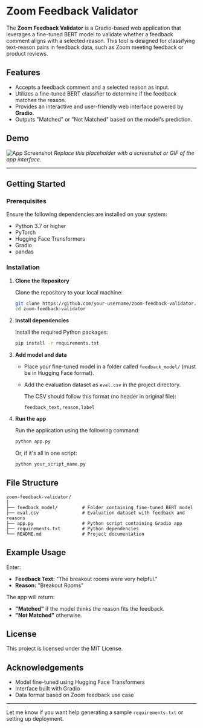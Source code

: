 # Zoom Feedback Validator

The **Zoom Feedback Validator** is a Gradio-based web application that leverages a fine-tuned BERT model to validate whether a feedback comment aligns with a selected reason. This tool is designed for classifying text-reason pairs in feedback data, such as Zoom meeting feedback or product reviews.

## Features

- Accepts a feedback comment and a selected reason as input.
- Utilizes a fine-tuned BERT classifier to determine if the feedback matches the reason.
- Provides an interactive and user-friendly web interface powered by **Gradio**.
- Outputs "Matched" or "Not Matched" based on the model's prediction.

## Demo

![App Screenshot](#)
*Replace this placeholder with a screenshot or GIF of the app interface.*

---

## Getting Started

### Prerequisites

Ensure the following dependencies are installed on your system:

- Python 3.7 or higher
- PyTorch
- Hugging Face Transformers
- Gradio
- pandas

### Installation

1. **Clone the Repository**

   Clone the repository to your local machine:

   ```bash
   git clone https://github.com/your-username/zoom-feedback-validator.git
   cd zoom-feedback-validator
   ```

2. **Install dependencies**

   Install the required Python packages:

   ```bash
   pip install -r requirements.txt
   ```

3. **Add model and data**

   - Place your fine-tuned model in a folder called `feedback_model/` (must be in Hugging Face format).
   - Add the evaluation dataset as `eval.csv` in the project directory.

     The CSV should follow this format (no header in original file):

     ```
     feedback_text,reason,label
     ```

4. **Run the app**

   Run the application using the following command:

   ```bash
   python app.py
   ```

   Or, if it's all in one script:

   ```bash
   python your_script_name.py
   ```

## File Structure

```
zoom-feedback-validator/
│
├── feedback_model/         # Folder containing fine-tuned BERT model
├── eval.csv                # Evaluation dataset with feedback and reasons
├── app.py                  # Python script containing Gradio app
├── requirements.txt        # Python dependencies
└── README.md               # Project documentation
```

## Example Usage

Enter:

- **Feedback Text:** "The breakout rooms were very helpful."
- **Reason:** "Breakout Rooms"

The app will return:

- **"Matched"** if the model thinks the reason fits the feedback.
- **"Not Matched"** otherwise.

## License

This project is licensed under the MIT License.

## Acknowledgements

- Model fine-tuned using Hugging Face Transformers
- Interface built with Gradio
- Data format based on Zoom feedback use case

---

Let me know if you want help generating a sample `requirements.txt` or setting up deployment.
